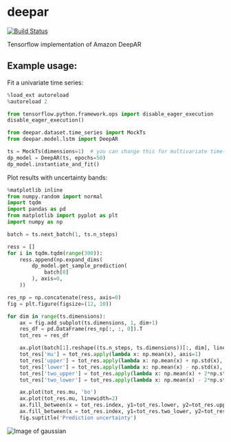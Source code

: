 # deepar

[![Build Status](https://travis-ci.com/arrigonialberto86/deepar.svg?branch=master)](https://travis-ci.com/arrigonialberto86/deepar)

Tensorflow implementation of Amazon DeepAR

## Example usage:
Fit a univariate time series:
```python
%load_ext autoreload
%autoreload 2

from tensorflow.python.framework.ops import disable_eager_execution
disable_eager_execution()

from deepar.dataset.time_series import MockTs
from deepar.model.lstm import DeepAR

ts = MockTs(dimensions=1)  # you can change this for multivariate time-series!
dp_model = DeepAR(ts, epochs=50)
dp_model.instantiate_and_fit()
```

Plot results with uncertainty bands:
```python
%matplotlib inline
from numpy.random import normal
import tqdm
import pandas as pd
from matplotlib import pyplot as plt
import numpy as np

batch = ts.next_batch(1, ts.n_steps)

ress = []
for i in tqdm.tqdm(range(300)):
    ress.append(np.expand_dims(
        dp_model.get_sample_prediction(
            batch[0]
        ), axis=0,
    ))

res_np = np.concatenate(ress, axis=0)
fig = plt.figure(figsize=(12, 10))

for dim in range(ts.dimensions):
    ax = fig.add_subplot(ts.dimensions, 1, dim+1)
    res_df = pd.DataFrame(res_np[:, :, 0]).T
    tot_res = res_df

    ax.plot(batch[1].reshape((ts.n_steps, ts.dimensions))[:, dim], linewidth=6)
    tot_res['mu'] = tot_res.apply(lambda x: np.mean(x), axis=1)
    tot_res['upper'] = tot_res.apply(lambda x: np.mean(x) + np.std(x), axis=1)
    tot_res['lower'] = tot_res.apply(lambda x: np.mean(x) - np.std(x), axis=1)
    tot_res['two_upper'] = tot_res.apply(lambda x: np.mean(x) + 2*np.std(x), axis=1)
    tot_res['two_lower'] = tot_res.apply(lambda x: np.mean(x) - 2*np.std(x), axis=1)

    ax.plot(tot_res.mu, 'bo')
    ax.plot(tot_res.mu, linewidth=2)
    ax.fill_between(x = tot_res.index, y1=tot_res.lower, y2=tot_res.upper, alpha=0.5)
    ax.fill_between(x = tot_res.index, y1=tot_res.two_lower, y2=tot_res.two_upper, alpha=0.5)
    fig.suptitle('Prediction uncertainty')

```

![Image of gaussian](imgs/prediction.png)
